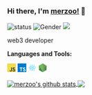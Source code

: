 ### Hi there, I'm [merzoo!](https://coding.merzoo.vercel.app/) 👋

![status](https://img.shields.io/badge/status-up-brightgreen) ![Gender](https://img.shields.io/badge/gender-%F0%9F%A4%B5-lightgrey) ![](https://visitor-badge.glitch.me/badge?page_id=github.com/merzoo)

web3 developer

**Languages and Tools:**

<code><img height="20" src="https://raw.githubusercontent.com/github/explore/80688e429a7d4ef2fca1e82350fe8e3517d3494d/topics/javascript/javascript.png"></code>
<code><img height="20" src="https://raw.githubusercontent.com/github/explore/80688e429a7d4ef2fca1e82350fe8e3517d3494d/topics/typescript/typescript.png"></code>
<code><img height="20" src="https://raw.githubusercontent.com/github/explore/80688e429a7d4ef2fca1e82350fe8e3517d3494d/topics/react/react.png"></code>
<code><img height="20" src="https://raw.githubusercontent.com/github/explore/80688e429a7d4ef2fca1e82350fe8e3517d3494d/topics/nodejs/nodejs.png"></code>

<a href="https://github.com/merzoo/coding">
  <img align="center" height="165" src="https://github-readme-stats.vercel.app/api?username=merzoo&show_icons=true&include_all_commits=true&theme=radical" alt="merzoo's github stats" />
</a>
<a href="https://github.com/merzoo/coding">
  <img align="center" src="https://github-readme-stats.vercel.app/api/top-langs/?username=merzoo&layout=compact&theme=radical" />
</a>

